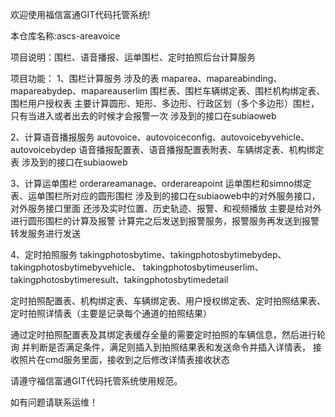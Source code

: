 欢迎使用福信富通GIT代码托管系统!

本仓库名称:ascs-areavoice

项目说明：围栏、语音播报、运单围栏、定时拍照后台计算服务

项目功能：
1、围栏计算服务
涉及的表 maparea、mapareabinding、mapareabydep、mapareauserlim
围栏表、围栏车辆绑定表、围栏机构绑定表、围栏用户授权表
主要计算圆形、矩形、多边形、行政区划（多个多边形）围栏，
只有当进入或者出去的时候才会报警一次
涉及到的接口在subiaoweb

2、计算语音播报服务
autovoice、autovoiceconfig、autovoicebyvehicle、autovoicebydep
语音播报配置表、语音播报配置表附表、车辆绑定表、机构绑定表
涉及到的接口在subiaoweb


3、计算运单围栏
orderareamanage、orderareapoint
运单围栏和simno绑定表、运单围栏所对应的圆形围栏
涉及到的接口在subiaoweb中的对外服务接口，对外服务接口里面
还涉及实时位置、历史轨迹、报警、和视频播放
主要是给对外进行圆形围栏的计算及报警
计算完之后发送到报警服务，报警服务再发送到报警转发服务进行发送

4、定时拍照服务
takingphotosbytime、takingphotosbytimebydep、takingphotosbytimebyvehicle、
takingphotosbytimeuserlim、takingphotosbytimeresult、takingphotosbytimedetail

定时拍照配置表、机构绑定表、车辆绑定表、用户授权绑定表、定时拍照结果表、定时拍照详情表（主要是记录每个通道的拍照结果）

通过定时拍照配置表及其绑定表缓存全量的需要定时拍照的车辆信息，然后进行轮询
并判断是否满足条件，满足则插入到拍照结果表和发送命令并插入详情表，
接收照片在cmd服务里面，接收到之后修改详情表接收状态



请遵守福信富通GIT代码托管系统使用规范。

如有问题请联系运维！
